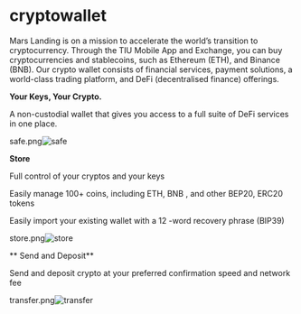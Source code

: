 # cryptowallet
Mars Landing is on a mission to accelerate the world’s transition to cryptocurrency. Through the TIU Mobile App and Exchange, you can buy cryptocurrencies and stablecoins, such as Ethereum (ETH), and Binance (BNB). Our crypto wallet consists of financial services, payment solutions, a world-class trading platform, and DeFi (decentralised finance) offerings.

**Your Keys, Your Crypto.**

A non-custodial wallet that gives you access to a full suite of DeFi services in one place.

safe.png![safe](https://user-images.githubusercontent.com/86588416/125707156-2df35469-4d05-45a0-b525-b454dadee669.png)



**Store**

Full control of your cryptos and your keys

Easily manage 100+ coins, including ETH, BNB , and other BEP20, ERC20 tokens

Easily import your existing wallet with a 12 -word recovery phrase (BIP39)

store.png![store](https://user-images.githubusercontent.com/86588416/125707188-202d67eb-9412-4db8-98ca-93648368c593.png)



**
Send and Deposit**

Send and deposit crypto at your preferred confirmation speed and network fee

transfer.png![transfer](https://user-images.githubusercontent.com/86588416/125707218-37dca76e-593e-49b2-939f-6d2b6071dbed.png)


